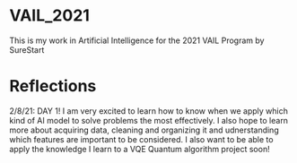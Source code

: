# VAIL_2021
This is my work in Artificial Intelligence for the 2021 VAIL Program by SureStart 

# Reflections

2/8/21: DAY 1!
I am very excited to learn how to know when we apply which kind of AI model to solve problems the most effectively. I also hope to learn more about acquiring data, cleaning and organizing it and udnerstanding which features are important to be considered. I also want to be able to apply the knowledge I learn to a VQE Quantum algorithm project soon!

